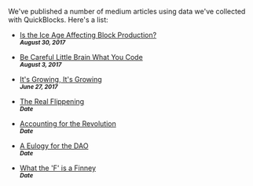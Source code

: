 We've published a number of medium articles using data we've collected with QuickBlocks. Here's a list:

- [Is the Ice Age Affecting Block Production?](https://medium.com/@tjayrush/is-the-ice-age-effecting-block-production-4c943c835975)<br>
<small>***August 30, 2017***</small>

- [Be Careful Little Brain What You Code](https://medium.com/@tjayrush/be-careful-little-brain-what-you-code-6ad4d5fb9d9b)<br>
<small>***August 3, 2017***</small>

- [It's Growing, It's Growing](https://medium.com/@tjayrush/its-growing-it-s-growing-568cd06beb81)<br>
<small>***June 27, 2017***</small>

- [The Real Flippening](https://medium.com/@tjayrush/the-real-flippening-668890d4a5ad)<br>
<small>***Date***</small>

- [Accounting for the Revolution](https://medium.com/@tjayrush/accounting-for-the-revolution-8822b28ccc16)<br>
<small>***Date***</small>

- [A Eulogy for the DAO](https://medium.com/@tjayrush/a-eulogy-for-the-dao-74a55b9afd92)<br>
<small>***Date***</small>

- [What the 'F' is a Finney](https://medium.com/@tjayrush/what-the-f-is-a-finney-8e727f29e77f)<br>
<small>***Date***</small>

